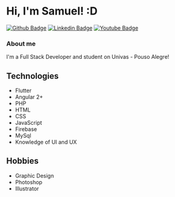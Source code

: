 # Hi, I'm Samuel! :D

[![Github Badge](https://img.shields.io/badge/-Github-000?style=flat-square&logo=Github&logoColor=white&link=https://github.com/Samuelbrandani)](https://github.com/Samuelbrandani)
[![Linkedin Badge](https://img.shields.io/badge/-LinkedIn-blue?style=flat-square&logo=Linkedin&logoColor=white&link=https://www.linkedin.com/in/samuel-brandani-757203171/)](https://www.linkedin.com/in/samuel-brandani-757203171/)
[![Youtube Badge](https://img.shields.io/badge/-YouTube-ff0000?style=flat-square&labelColor=ff0000&logo=youtube&logoColor=white&link=https://www.youtube.com/channel/UChAldsS6UvIK0pI5yBsCHig)](https://www.youtube.com/channel/UChAldsS6UvIK0pI5yBsCHig)

### About me
I'm a Full Stack Developer and student on Univas - Pouso Alegre!

## Technologies
- Flutter
- Angular 2+
- PHP
- HTML
- CSS
- JavaScript
- Firebase
- MySql
- Knowledge of UI and UX

## Hobbies
- Graphic Design
- Photoshop
- Illustrator
